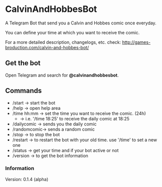 # CalvinAndHobbesBot
A Telegram Bot that send you a Calvin and Hobbes comic once everyday.

You can define your time at which you want to receive the comic.

For a more detailed description, changelogs, etc. check: http://games-broduction.com/calvin-and-hobbes-bot/

## Get the bot
Open Telegram and search for **@calvinandhobbesbot**.

## Commands
* /start      -> start the bot
* /help       -> open help area
* /time hh:mm -> set the time you want to receive the comic. (24h)
  * -> i.e. '/time 18:25' to receive the daily comic at 18:25
* /dailycomic -> sends you the daily comic
* /randomcomic-> sends a random comic
* /stop       -> to stop the bot
* /restart    -> to restart the bot with your old time. use '/time' to set a new one
* /status     -> get your time and if your bot active or not
* /version    -> to get the bot information

### Information
Version: 0.1.4 (alpha)
